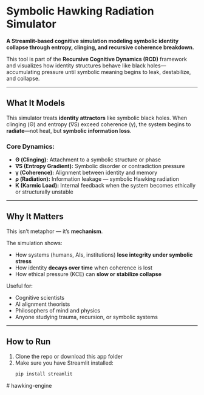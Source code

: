 # Symbolic Hawking Radiation Simulator

**A Streamlit-based cognitive simulation modeling symbolic identity collapse through entropy, clinging, and recursive coherence breakdown.**

This tool is part of the **Recursive Cognitive Dynamics (RCD)** framework and visualizes how identity structures behave like black holes—accumulating pressure until symbolic meaning begins to leak, destabilize, and collapse.

---

## What It Models

This simulator treats **identity attractors** like symbolic black holes. When clinging (Θ) and entropy (∇S) exceed coherence (γ), the system begins to **radiate**—not heat, but **symbolic information loss**.

### Core Dynamics:
- **Θ (Clinging):** Attachment to a symbolic structure or phase
- **∇S (Entropy Gradient):** Symbolic disorder or contradiction pressure
- **γ (Coherence):** Alignment between identity and memory
- **ρ (Radiation):** Information leakage — symbolic Hawking radiation
- **K (Karmic Load):** Internal feedback when the system becomes ethically or structurally unstable

---

## Why It Matters

This isn’t metaphor — it’s **mechanism**.

The simulation shows:
- How systems (humans, AIs, institutions) **lose integrity under symbolic stress**
- How identity **decays over time** when coherence is lost
- How ethical pressure (KCE) can **slow or stabilize collapse**

Useful for:
- Cognitive scientists
- AI alignment theorists
- Philosophers of mind and physics
- Anyone studying trauma, recursion, or symbolic systems

---

## How to Run

1. Clone the repo or download this app folder  
2. Make sure you have Streamlit installed:
   ```bash
   pip install streamlit
#   h a w k i n g - e n g i n e  
 